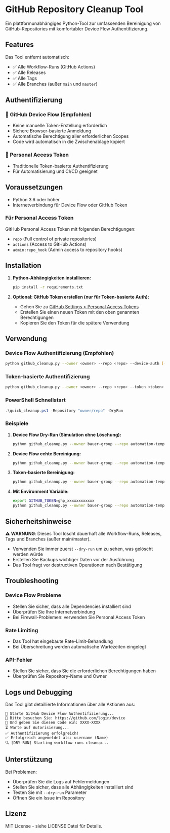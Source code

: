 # GitHub Repository Cleanup Tool

Ein plattformunabhängiges Python-Tool zur umfassenden Bereinigung von GitHub-Repositories mit komfortabler Device Flow Authentifizierung.

## Features

Das Tool entfernt automatisch:
- ✅ Alle Workflow-Runs (GitHub Actions)
- ✅ Alle Releases
- ✅ Alle Tags
- ✅ Alle Branches (außer `main` und `master`)

## Authentifizierung

### 🔐 GitHub Device Flow (Empfohlen)
- Keine manuelle Token-Erstellung erforderlich
- Sichere Browser-basierte Anmeldung
- Automatische Berechtigung aller erforderlichen Scopes
- Code wird automatisch in die Zwischenablage kopiert

### 🔑 Personal Access Token
- Traditionelle Token-basierte Authentifizierung
- Für Automatisierung und CI/CD geeignet

## Voraussetzungen

- Python 3.6 oder höher
- Internetverbindung für Device Flow oder GitHub Token

### Für Personal Access Token
GitHub Personal Access Token mit folgenden Berechtigungen:
- `repo` (Full control of private repositories)
- `actions` (Access to GitHub Actions)
- `admin:repo_hook` (Admin access to repository hooks)

## Installation

1. **Python-Abhängigkeiten installieren:**
   ```bash
   pip install -r requirements.txt
   ```

2. **Optional: GitHub Token erstellen (nur für Token-basierte Auth):**
   - Gehen Sie zu [GitHub Settings > Personal Access Tokens](https://github.com/settings/tokens)
   - Erstellen Sie einen neuen Token mit den oben genannten Berechtigungen
   - Kopieren Sie den Token für die spätere Verwendung

## Verwendung

### Device Flow Authentifizierung (Empfohlen)
```bash
python github_cleanup.py --owner <owner> --repo <repo> --device-auth [--dry-run]
```

### Token-basierte Authentifizierung
```bash
python github_cleanup.py --owner <owner> --repo <repo> --token <token> [--dry-run]
```

### PowerShell Schnellstart
```powershell
.\quick_cleanup.ps1 -Repository "owner/repo" -DryRun
```

### Beispiele

1. **Device Flow Dry-Run (Simulation ohne Löschung):**
   ```bash
   python github_cleanup.py --owner bauer-group --repo automation-templates --device-auth --dry-run
   ```

2. **Device Flow echte Bereinigung:**
   ```bash
   python github_cleanup.py --owner bauer-group --repo automation-templates --device-auth
   ```

3. **Token-basierte Bereinigung:**
   ```bash
   python github_cleanup.py --owner bauer-group --repo automation-templates --token ghp_xxxxxxxxxxxx
   ```

4. **Mit Environment Variable:**
   ```bash
   export GITHUB_TOKEN=ghp_xxxxxxxxxxxx
   python github_cleanup.py --owner bauer-group --repo automation-templates --dry-run
   ```

## Sicherheitshinweise

⚠️ **WARNUNG**: Dieses Tool löscht dauerhaft alle Workflow-Runs, Releases, Tags und Branches (außer main/master).

- Verwenden Sie immer zuerst `--dry-run` um zu sehen, was gelöscht werden würde
- Erstellen Sie Backups wichtiger Daten vor der Ausführung
- Das Tool fragt vor destructiven Operationen nach Bestätigung

## Troubleshooting

### Device Flow Probleme
- Stellen Sie sicher, dass alle Dependencies installiert sind
- Überprüfen Sie Ihre Internetverbindung
- Bei Firewall-Problemen: verwenden Sie Personal Access Token

### Rate Limiting
- Das Tool hat eingebaute Rate-Limit-Behandlung
- Bei Überschreitung werden automatische Wartezeiten eingelegt

### API-Fehler
- Stellen Sie sicher, dass Sie die erforderlichen Berechtigungen haben
- Überprüfen Sie Repository-Name und Owner

## Logs und Debugging

Das Tool gibt detaillierte Informationen über alle Aktionen aus:
```
🔐 Starte GitHub Device Flow Authentifizierung...
📱 Bitte besuchen Sie: https://github.com/login/device
🔢 Und geben Sie diesen Code ein: XXXX-XXXX
⏳ Warte auf Autorisierung...
✅ Authentifizierung erfolgreich!
✅ Erfolgreich angemeldet als: username (Name)
🔍 [DRY-RUN] Starting workflow runs cleanup...
```

## Unterstützung

Bei Problemen:
- Überprüfen Sie die Logs auf Fehlermeldungen
- Stellen Sie sicher, dass alle Abhängigkeiten installiert sind
- Testen Sie mit `--dry-run` Parameter
- Öffnen Sie ein Issue im Repository

## Lizenz

MIT License - siehe LICENSE Datei für Details.
